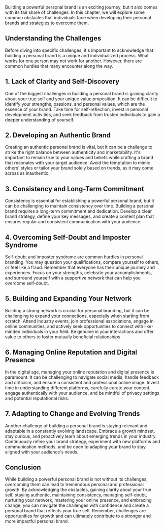 
Building a powerful personal brand is an exciting journey, but it also comes with its fair share of challenges. In this chapter, we will explore some common obstacles that individuals face when developing their personal brands and strategies to overcome them.

**Understanding the Challenges**
--------------------------------

Before diving into specific challenges, it's important to acknowledge that building a personal brand is a unique and individualized process. What works for one person may not work for another. However, there are common hurdles that many encounter along the way.

**1. Lack of Clarity and Self-Discovery**
-----------------------------------------

One of the biggest challenges in building a personal brand is gaining clarity about your true self and your unique value proposition. It can be difficult to identify your strengths, passions, and personal values, which are the essence of your brand. Take time for self-reflection, invest in personal development activities, and seek feedback from trusted individuals to gain a deeper understanding of yourself.

**2. Developing an Authentic Brand**
------------------------------------

Creating an authentic personal brand is vital, but it can be a challenge to strike the right balance between authenticity and marketability. It's important to remain true to your values and beliefs while crafting a brand that resonates with your target audience. Avoid the temptation to mimic others' styles or tailor your brand solely based on trends, as it may come across as inauthentic.

**3. Consistency and Long-Term Commitment**
-------------------------------------------

Consistency is essential for establishing a powerful personal brand, but it can be challenging to maintain consistency over time. Building a personal brand requires a long-term commitment and dedication. Develop a clear brand strategy, define your key messages, and create a content plan that ensures regular and consistent communication with your audience.

**4. Overcoming Self-Doubt and Imposter Syndrome**
--------------------------------------------------

Self-doubt and imposter syndrome are common hurdles in personal branding. You may question your qualifications, compare yourself to others, or feel like a fraud. Remember that everyone has their unique journey and experiences. Focus on your strengths, celebrate your accomplishments, and surround yourself with a supportive network that can help you overcome self-doubt.

**5. Building and Expanding Your Network**
------------------------------------------

Building a strong network is crucial for personal branding, but it can be challenging to expand your connections, especially when starting from scratch. Attend industry events, join professional associations, engage in online communities, and actively seek opportunities to connect with like-minded individuals in your field. Be genuine in your interactions and offer value to others to foster mutually beneficial relationships.

**6. Managing Online Reputation and Digital Presence**
------------------------------------------------------

In the digital age, managing your online reputation and digital presence is paramount. It can be challenging to navigate social media, handle feedback and criticism, and ensure a consistent and professional online image. Invest time in understanding different platforms, carefully curate your content, engage authentically with your audience, and be mindful of privacy settings and potential reputational risks.

**7. Adapting to Change and Evolving Trends**
---------------------------------------------

Another challenge of building a personal brand is staying relevant and adaptable in a constantly evolving landscape. Embrace a growth mindset, stay curious, and proactively learn about emerging trends in your industry. Continuously refine your brand strategy, experiment with new platforms and communication methods, and be open to adapting your brand to stay aligned with your audience's needs.

**Conclusion**
--------------

While building a powerful personal brand is not without its challenges, overcoming them can lead to tremendous personal and professional growth. By acknowledging the obstacles, gaining clarity about your true self, staying authentic, maintaining consistency, managing self-doubt, nurturing your network, mastering your online presence, and embracing change, you can navigate the challenges with confidence and create a personal brand that reflects your true self. Remember, challenges are opportunities for growth and can ultimately contribute to a stronger and more impactful personal brand.

